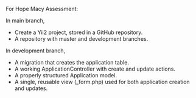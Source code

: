 For Hope Macy Assessment:

In main branch,
- Create a Yii2 project, stored in a GitHub repository.
- A repository with master and development branches.
  
In development branch,
- A migration that creates the application table.
- A working ApplicationController with create and update actions.
- A properly structured Application model.
- A single, reusable view (_form.php) used for both application creation and updates. 
